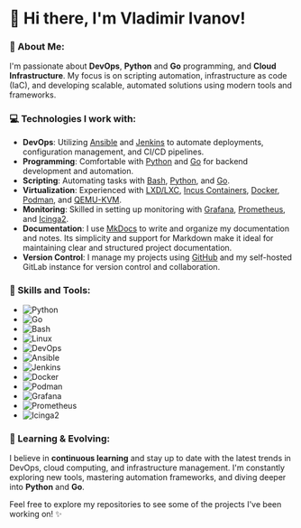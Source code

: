 # 👋 Hi there, I'm Vladimir Ivanov!

### 🌟 About Me:
I'm passionate about **DevOps**, **Python** and **Go** programming, and **Cloud Infrastructure**. My focus is on scripting automation, infrastructure as code (IaC), and developing scalable, automated solutions using modern tools and frameworks.

### 💻 Technologies I work with:
- **DevOps**: Utilizing [Ansible](https://www.ansible.com/) and [Jenkins](https://www.jenkins.io/) to automate deployments, configuration management, and CI/CD pipelines.
- **Programming**: Comfortable with [Python](https://www.python.org/) and [Go](https://golang.org/) for backend development and automation.
- **Scripting**: Automating tasks with [Bash](https://www.gnu.org/software/bash/), [Python](https://www.python.org/), and [Go](https://golang.org/).
- **Virtualization**: Experienced with [LXD/LXC](https://linuxcontainers.org/lxd/introduction/), [Incus Containers](https://incus.net/), [Docker](https://www.docker.com/), [Podman](https://podman.io/), and [QEMU-KVM](https://www.qemu.org/).
- **Monitoring**: Skilled in setting up monitoring with [Grafana](https://grafana.com/), [Prometheus](https://prometheus.io/), and [Icinga2](https://icinga.com/).
- **Documentation**: I use [MkDocs](https://www.mkdocs.org/) to write and organize my documentation and notes. Its simplicity and support for Markdown make it ideal for maintaining clear and structured project documentation.
- **Version Control**: I manage my projects using [GitHub](https://github.com/) and my self-hosted GitLab instance for version control and collaboration.

### 🚀 Skills and Tools:
- ![Python](https://img.shields.io/badge/Python-3776AB?style=for-the-badge&logo=python&logoColor=white)
- ![Go](https://img.shields.io/badge/Go-00ADD8?style=for-the-badge&logo=go&logoColor=white)
- ![Bash](https://img.shields.io/badge/Bash-4EAA25?style=for-the-badge&logo=gnu-bash&logoColor=white)
- ![Linux](https://img.shields.io/badge/Linux-FCC624?style=for-the-badge&logo=linux&logoColor=black)
- ![DevOps](https://img.shields.io/badge/DevOps-0A0F43?style=for-the-badge&logo=devops&logoColor=white)
- ![Ansible](https://img.shields.io/badge/Ansible-EE0000?style=for-the-badge&logo=ansible&logoColor=white)
- ![Jenkins](https://img.shields.io/badge/Jenkins-D24939?style=for-the-badge&logo=jenkins&logoColor=white)
- ![Docker](https://img.shields.io/badge/Docker-2496ED?style=for-the-badge&logo=docker&logoColor=white)
- ![Podman](https://img.shields.io/badge/Podman-892CA0?style=for-the-badge&logo=podman&logoColor=white)
- ![Grafana](https://img.shields.io/badge/Grafana-F46800?style=for-the-badge&logo=grafana&logoColor=white)
- ![Prometheus](https://img.shields.io/badge/Prometheus-E6522C?style=for-the-badge&logo=prometheus&logoColor=white)
- ![Icinga2](https://img.shields.io/badge/Icinga2-48C9B0?style=for-the-badge&logo=icinga&logoColor=white)

### 📖 Learning & Evolving:
I believe in **continuous learning** and stay up to date with the latest trends in DevOps, cloud computing, and infrastructure management. I'm constantly exploring new tools, mastering automation frameworks, and diving deeper into **Python** and **Go**.

Feel free to explore my repositories to see some of the projects I've been working on! ✨
